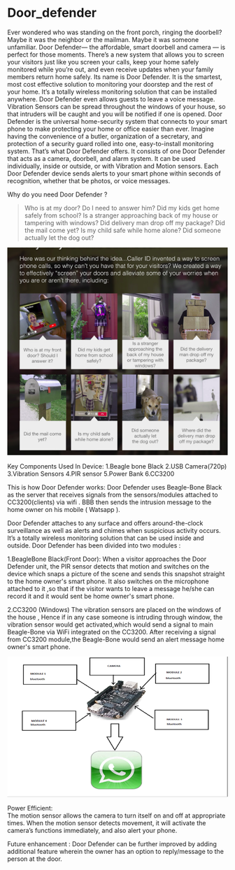 # Door_defender

Ever wondered who was standing on the front porch, ringing the doorbell? Maybe it was the neighbor or the mailman. Maybe it was someone unfamiliar. Door  Defender— the affordable, smart doorbell and camera — is perfect for those moments.
There’s a new system that allows you to screen your visitors just like you screen your calls, keep your home safely monitored while you’re out, and even receive updates when your family members return home safely. Its name is Door Defender.
It is the smartest, most cost effective solution to monitoring your doorstep and the rest of your home. It’s a totally wireless monitoring solution that can be installed anywhere. 
Door Defender even allows guests to leave a voice message. Vibration Sensors can be spread throughout the windows of your house, so that intruders will be caught and you will be notified if one is opened.
Door Defender is the universal home-security system that connects to your smart phone to make protecting your home or office easier than ever. Imagine having the convenience of a butler, organization of a secretary, and protection of a security guard rolled into one, easy-to-install monitoring system. That’s what Door Defender offers. 
It consists of one Door Defender that acts as a camera, doorbell, and alarm system. It can be used individually, inside or outside, or with Vibration and Motion sensors. Each Door Defender device sends alerts to your smart phone within seconds of recognition, whether that be photos, or voice messages.

Why do you need Door Defender ?
> Who is at my door? Do I need to answer him?
> Did my kids get home safely from school?
> Is a stranger approaching back of my house or tampering with windows?
> Did delivery man drop off my package?
> Did the mail come yet?
> Is my child safe while home alone?
> Did someone actually let the dog out?

![alt tag](https://github.com/mahavird/Door_defender/blob/master/Why_door_defender.png)

Key Components Used In Device:
1.Beagle bone Black
2.USB Camera(720p)
3.Vibration Sensors
4.PIR sensor
5.Power Bank
6.CC3200

This is how Door Defender works:
Door Defender uses Beagle-Bone Black as the server that receives signals from the sensors/modules attached to CC3200(clients) via wifi . BBB then sends the intrusion message to the home owner on his mobile ( Watsapp ). 

Door Defender attaches to any surface and offers around-the-clock surveillance as well as alerts and chimes when suspicious activity occurs. It’s a totally wireless monitoring solution that can be used inside and outside.
Door Defender has been divided into two modules  :

1.BeagleBone Black(Front Door):
When a visitor approaches the Door Defender unit, the PIR sensor detects that motion and switches on the device which snaps a picture of the scene and sends this snapshot straight to the home owner's smart phone.
It also switches on the microphone attached to it ,so that if the visitor  wants to leave a message he/she can record it and it would sent be home owner's smart phone. 


2.CC3200 (Windows)
The vibration sensors are placed on the windows of the house , Hence if in any case someone is intruding through window, the vibration sensor would get activated,which would send a signal to main Beagle-Bone via WiFi integrated on the CC3200.
After receiving a signal from CC3200 module,the Beagle-Bone would send an alert message home owner's smart phone.

![alt tag](https://github.com/mahavird/Door_defender/blob/master/Block_diagram.png)

Power Efficient:  
The motion sensor allows the camera to turn itself on and off at appropriate times. When the motion sensor detects movement, it will activate the camera’s functions immediately, and also alert your phone.

Future enhancement :
Door Defender can be further improved by adding additional feature wherein the owner has an option to reply/message to the person at the door.



